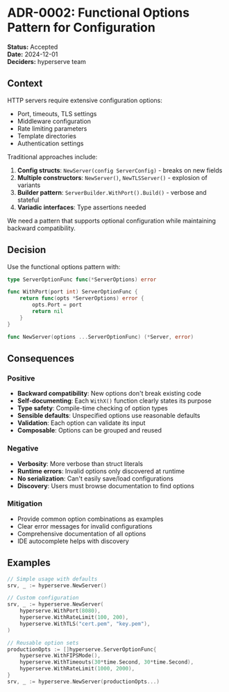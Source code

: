 # ADR-0002: Functional Options Pattern for Configuration

**Status:** Accepted  
**Date:** 2024-12-01  
**Deciders:** hyperserve team  

## Context

HTTP servers require extensive configuration options:
- Port, timeouts, TLS settings
- Middleware configuration
- Rate limiting parameters
- Template directories
- Authentication settings

Traditional approaches include:
1. **Config structs**: `NewServer(config ServerConfig)` - breaks on new fields
2. **Multiple constructors**: `NewServer()`, `NewTLSServer()` - explosion of variants
3. **Builder pattern**: `ServerBuilder.WithPort().Build()` - verbose and stateful
4. **Variadic interfaces**: Type assertions needed

We need a pattern that supports optional configuration while maintaining backward compatibility.

## Decision

Use the functional options pattern with:
```go
type ServerOptionFunc func(*ServerOptions) error

func WithPort(port int) ServerOptionFunc {
    return func(opts *ServerOptions) error {
        opts.Port = port
        return nil
    }
}

func NewServer(options ...ServerOptionFunc) (*Server, error)
```

## Consequences

### Positive
- **Backward compatibility**: New options don't break existing code
- **Self-documenting**: Each `WithX()` function clearly states its purpose
- **Type safety**: Compile-time checking of option types
- **Sensible defaults**: Unspecified options use reasonable defaults
- **Validation**: Each option can validate its input
- **Composable**: Options can be grouped and reused

### Negative
- **Verbosity**: More verbose than struct literals
- **Runtime errors**: Invalid options only discovered at runtime
- **No serialization**: Can't easily save/load configurations
- **Discovery**: Users must browse documentation to find options

### Mitigation
- Provide common option combinations as examples
- Clear error messages for invalid configurations
- Comprehensive documentation of all options
- IDE autocomplete helps with discovery

## Examples

```go
// Simple usage with defaults
srv, _ := hyperserve.NewServer()

// Custom configuration
srv, _ := hyperserve.NewServer(
    hyperserve.WithPort(8080),
    hyperserve.WithRateLimit(100, 200),
    hyperserve.WithTLS("cert.pem", "key.pem"),
)

// Reusable option sets
productionOpts := []hyperserve.ServerOptionFunc{
    hyperserve.WithFIPSMode(),
    hyperserve.WithTimeouts(30*time.Second, 30*time.Second),
    hyperserve.WithRateLimit(1000, 2000),
}
srv, _ := hyperserve.NewServer(productionOpts...)
```